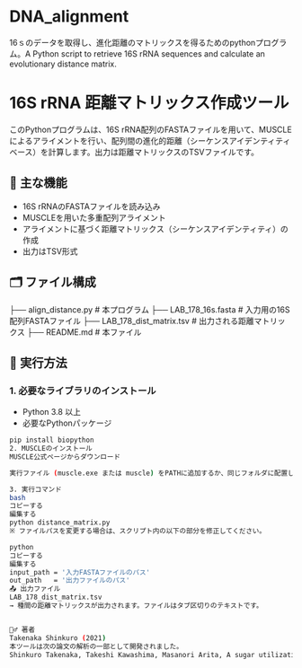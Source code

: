 # DNA_alignment
16ｓのデータを取得し、進化距離のマトリックスを得るためのpythonプログラム。A Python script to retrieve 16S rRNA sequences and calculate an evolutionary distance matrix.

# 16S rRNA 距離マトリックス作成ツール

このPythonプログラムは、16S rRNA配列のFASTAファイルを用いて、MUSCLEによるアライメントを行い、配列間の進化的距離（シーケンスアイデンティティベース）を計算します。出力は距離マトリックスのTSVファイルです。

## 🧠 主な機能

- 16S rRNAのFASTAファイルを読み込み
- MUSCLEを用いた多重配列アライメント
- アライメントに基づく距離マトリックス（シーケンスアイデンティティ）の作成
- 出力はTSV形式

## 🗂️ ファイル構成

├── align_distance.py # 本プログラム
├── LAB_178_16s.fasta # 入力用の16S配列FASTAファイル
├── LAB_178_dist_matrix.tsv # 出力される距離マトリックス
├── README.md # 本ファイル


## 🚀 実行方法

### 1. 必要なライブラリのインストール

- Python 3.8 以上
- 必要なPythonパッケージ

```bash
pip install biopython
2. MUSCLEのインストール
MUSCLE公式ページからダウンロード

実行ファイル (muscle.exe または muscle) をPATHに追加するか、同じフォルダに配置してください

3. 実行コマンド
bash
コピーする
編集する
python distance_matrix.py
※ ファイルパスを変更する場合は、スクリプト内の以下の部分を修正してください。

python
コピーする
編集する
input_path = '入力FASTAファイルのパス'
out_path   = '出力ファイルのパス'
📤 出力ファイル
LAB_178_dist_matrix.tsv
→ 種間の距離マトリックスが出力されます。ファイルはタブ区切りのテキストです。


🙋‍♂️ 著者
Takenaka Shinkuro (2021)
本ツールは次の論文の解析の一部として開発されました。
Shinkuro Takenaka, Takeshi Kawashima, Masanori Arita, A sugar utilization phenotype contributes to the formation of genetic exchange communities in lactic acid bacteria, FEMS Microbiology Letters, Volume 368, Issue 17, September 2021, fnab117, https://doi.org/10.1093/femsle/fnab117
